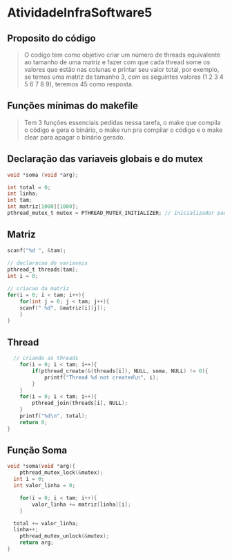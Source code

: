# AtividadeInfraSoftware5

## Proposito do código

>O codigo tem como objetivo criar um número de threads equivalente ao tamanho de uma matriz e fazer com que cada thread some os valores que estão nas colunas e printar seu valor total, por exemplo, se temos uma matriz de tamanho 3, com os seguintes valores (1 2 3 4 5 6 7 8 9), teremos 45 como resposta.

## Funções mínimas do makefile

> Tem 3 funções essenciais pedidas nessa tarefa, o make que compila o código e gera o binário, o make run pra compilar o código e o make clear para apagar o binário gerado.

## Declaração das variaveis globais e do mutex

```c 
void *soma (void *arg);

int total = 0;
int linha;
int tam;
int matriz[1000][1000];
pthread_mutex_t mutex = PTHREAD_MUTEX_INITIALIZER; // inicializador padrao
```

## Matriz

```c
scanf("%d ", &tam);
  
// declaracao de variaveis
pthread_t threads[tam];
int i = 0;

// criacao da matriz
for(i = 0; i < tam; i++){
    for(int j = 0; j < tam; j++){
	scanf(" %d", &matriz[i][j]);
    }
}
```

## Thread

```c
  // criando as threads
	for(i = 0; i < tam; i++){
		if(pthread_create(&(threads[i]), NULL, soma, NULL) != 0){
			printf("Thread %d not created\n", i);
		}
	}
	for(i = 0; i < tam; i++){
		pthread_join(threads[i], NULL);
	}
	printf("%d\n", total);
	return 0;
}
```

## Função Soma

```c
void *soma(void *arg){
	pthread_mutex_lock(&mutex);
  int i = 0;
  int valor_linha = 0;

	for(i = 0; i < tam; i++){
		valor_linha += matriz[linha][i]; 
	}

  total += valor_linha;
  linha++;
	pthread_mutex_unlock(&mutex);
	return arg;
}
```
